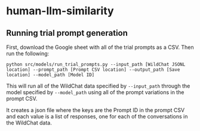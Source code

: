 # human-llm-similarity

## Running trial prompt generation

First, download the Google sheet with all of the trial prompts as a CSV. Then run the following:

```
python src/models/run_trial_prompts.py --input_path [WildChat JSONL location] --prompt_path [Prompt CSV location] --output_path [Save location] --model_path [Model ID]
```

This will run all of the WildChat data specified by `--input_path` through the model specified by `--model_path` using all of the prompt variations in the prompt CSV. 

It creates a json file where the keys are the Prompt ID in the prompt CSV and each value is a list of responses, one for each of the conversations in the WildChat data.
